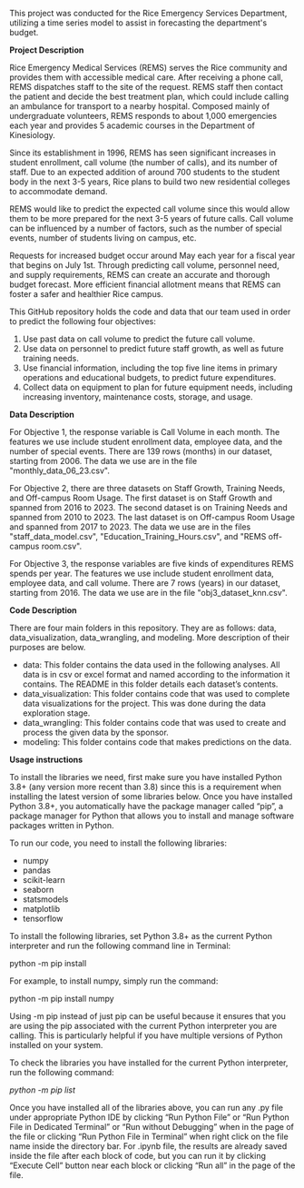 This project was conducted for the Rice Emergency Services Department, utilizing a time series model to assist in forecasting the department's budget.

**Project Description**

Rice Emergency Medical Services (REMS) serves the Rice community and provides them with accessible medical care. After receiving a phone call, REMS dispatches staff to the site of the request. REMS staff then contact the patient and decide the best treatment plan, which could include calling an ambulance for transport to a nearby hospital. Composed mainly of undergraduate volunteers, REMS responds to about 1,000 emergencies each year and provides 5 academic courses in the Department of Kinesiology. 

Since its establishment in 1996, REMS has seen significant increases in student enrollment, call volume (the number of calls), and its number of staff. Due to an expected addition of around 700 students to the student body in the next 3-5 years, Rice plans to build two new residential colleges to accommodate demand. 

REMS would like to predict the expected call volume since this would allow them to be more prepared for the next 3-5 years of future calls. Call volume can be influenced by a number of factors, such as the number of special events, number of students living on campus, etc.

Requests for increased budget occur around May each year for a fiscal year that begins on July 1st. Through predicting call volume, personnel need, and supply requirements, REMS can create an accurate and thorough budget forecast. More efficient financial allotment means that REMS can foster a safer and healthier Rice campus. 

This GitHub repository holds the code and data that our team used in order to predict the following four objectives:
1. Use past data on call volume to predict the future call volume.
2. Use data on personnel to predict future staff growth, as well as future training needs.
3. Use financial information, including the top five line items in primary operations and educational budgets, to predict future expenditures.
4. Collect data on equipment to plan for future equipment needs, including increasing inventory, maintenance costs, storage, and usage.

**Data Description**

For Objective 1, the response variable is Call Volume in each month. The features we use include student enrollment data, employee data, and the number of special events. There are 139 rows (months) in our dataset, starting from 2006. The data we use are in the file "monthly_data_06_23.csv".

For Objective 2, there are three datasets on Staff Growth, Training Needs, and Off-campus Room Usage. The first dataset is on Staff Growth and spanned from 2016 to 2023. The second dataset is on Training Needs and spanned from 2010 to 2023. The last dataset is on Off-campus Room Usage and spanned from 2017 to 2023. The data we use are in the files "staff_data_model.csv", "Education_Training_Hours.csv", and "REMS off-campus room.csv".

For Objective 3, the response variables are five kinds of expenditures REMS spends per year. The features we use include student enrollment data, employee data, and call volume. There are 7 rows (years) in our dataset, starting from 2016. The data we use are in the file "obj3_dataset_knn.csv".

**Code Description**

There are four main folders in this repository. They are as follows: data, data_visualization, data_wrangling, and modeling. More description of their purposes are below.

- data: This folder contains the data used in the following analyses. All data is in csv or excel format and named according to the information it contains. The README in this folder details each dataset’s contents.
- data_visualization: This folder contains code that was used to complete data visualizations for the project. This was done during the data exploration stage.
- data_wrangling: This folder contains code that was used to create and process the given data by the sponsor. 
- modeling: This folder contains code that makes predictions on the data.

**Usage instructions**

To install the libraries we need, first make sure you have installed Python 3.8+ (any version more recent than 3.8) since this is a requirement when installing the latest version of some libraries below. Once you have installed Python 3.8+, you automatically have the package manager called “pip”, a package manager for Python that allows you to install and manage software packages written in Python.

To run our code, you need to install the following libraries:
- numpy
- pandas
- scikit-learn 
- seaborn
- statsmodels
- matplotlib
- tensorflow

To install the following libraries, set Python 3.8+ as the current Python interpreter and run the following command line in Terminal:

python -m pip install <library>

For example, to install numpy, simply run the command:

python -m pip install numpy

Using -m pip instead of just pip can be useful because it ensures that you are using the pip associated with the current Python interpreter you are calling. This is particularly helpful if you have multiple versions of Python installed on your system.

To check the libraries you have installed for the current Python interpreter, run the following command:

_python -m pip list_

Once you have installed all of the libraries above, you can run any .py file under appropriate Python IDE by clicking “Run Python File” or “Run Python File in Dedicated Terminal” or “Run without Debugging” when in the page of the file or clicking “Run Python File in Terminal” when right click on the file name inside the directory bar. For .ipynb file, the results are already saved inside the file after each block of code, but you can run it by clicking “Execute Cell” button near each block or clicking “Run all” in the page of the file.
